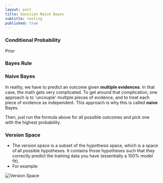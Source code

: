 ```yaml
---
layout: post
title: Gaussian Naive Bayes
subtitle: testing
published: true
---
```



### Conditional Probability
Prior 
### Bayes Rule
### Naive Bayes 
In reality, we have to predict an outcome given **multiple evidences**. In that case, the math gets very complicated. To get around that complication, one approach is to 'uncouple' multiple pieces of evidence, and to treat each piece of evidence as independent. This approach is why this is called **naive** Bayes.

Then, just run the formula above for all possible outcomes and pick one with the highest probability.



### Version Space

* The version space is a subset of the hypothesis space, which is a space of all possible hypotheses. It contains those hypotheses such that they correctly predict the training data you have (essentially a 100% model fit). 
* For example:

 ![Version Space](https://github.com/antnh6/udacity-machine-learning/blob/master/supervised/gaussian-naive-bayes/version-space.png)
 
